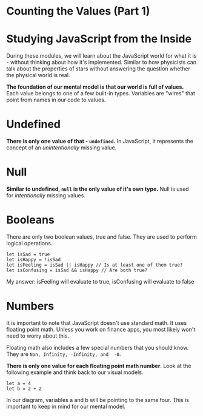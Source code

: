# Counting the Values (Part 1)

# Studying JavaScript from the Inside

During these modules, we will learn about the JavaScript world for what it is - without thinking about how it's implemented. Similar to how physicists can talk about the properties of stars without answering the question whether the physical world is real.

<b>The foundation of our mental model is that our world is full of values.</b> Each value belongs to one of a few built-in types. Variables are "wires" that point from names in our code to values.

# Undefined

<b>There is only one value of that - ```undefined```.</b> In JavaScript, it represents the concept of an <i>unintentionally</i> missing value. 

# Null

<b>Similar to undefined, ```null``` is the only value of it's own type.</b> Null is used for <i>intentionally</i> missing values. 

# Booleans

There are only two boolean values, true and false. They are used to perform logical operations.

```
let isSad = true
let isHappy = !isSad
let isFeeling = isSad || isHappy // Is at least one of them true?
let isConfusing = isSad && isHappy // Are both true?
```

My answer: isFeeling will evaluate to true, isConfusing will evaluate to false

# Numbers

It is important to note that JavaScript doesn't use standard math. It uses floating point math. Unless you work on finance apps, you most likely won't need to worry about this. 

Floating math also includes a few special numbers that you should know. They are ```Nan, Infinity, -Infinity, and  -0```.

<b>There is only one value for each floating point math number</b>. Look at the following example and think back to our visual models.

```
let a = 4
let b = 2 + 2
```

In our diagram, variables a and b will be pointing to the same four. This is important to keep in mind for our mental model.